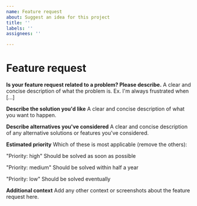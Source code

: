 ```yaml
---
name: Feature request
about: Suggest an idea for this project
title: ''
labels: ''
assignees: ''

---
```


# Feature request

**Is your feature request related to a problem? Please describe.**
A clear and concise description of what the problem is. Ex. I'm always frustrated when [...]

**Describe the solution you'd like**
A clear and concise description of what you want to happen.

**Describe alternatives you've considered**
A clear and concise description of any alternative solutions or features you've considered.

**Estimated priority**
Which of these is most applicable (remove the others):

"Priority: high"  Should be solved as soon as possible 

"Priority: medium"  Should be solved within half a year 

"Priority: low" Should be solved eventually


**Additional context**
Add any other context or screenshots about the feature request here.
